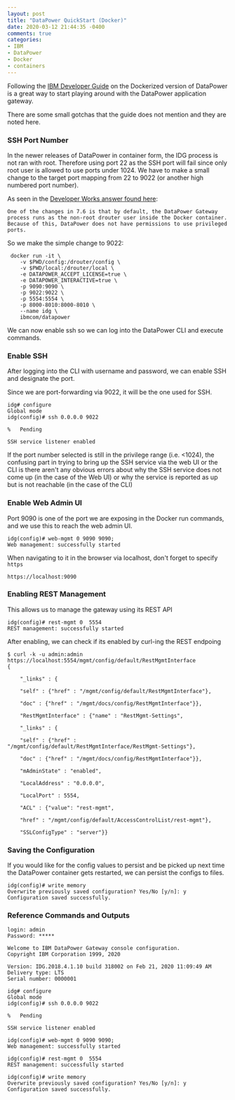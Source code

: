 ```yaml
---
layout: post
title: "DataPower QuickStart (Docker)"
date: 2020-03-12 21:44:35 -0400
comments: true
categories:
- IBM
- DataPower
- Docker
- containers
---
```


Following the [IBM Developer Guide](https://developer.ibm.com/datapower/docker) on the Dockerized version of DataPower is a great way to start playing around with the DataPower application gateway.


There are some small gotchas that the guide does not mention and they are noted here.

### SSH Port Number

In the newer releases of DataPower in container form, the IDG process is not ran with root. Therefore using port 22 as the SSH port will fail since only root user is allowed to use ports under 1024. We have to make a small change to the target port mapping from 22 to 9022 (or another high numbered port number).

As seen in the [Developer Works answer found here](https://developer.ibm.com/answers/questions/394482/ssh-service-on-new-datapower-docker-container-will/):

    One of the changes in 7.6 is that by default, the DataPower Gateway process runs as the non-root drouter user inside the Docker container. Because of this, DataPower does not have permissions to use privileged ports.

So we make the simple change to 9022:

     docker run -it \
        -v $PWD/config:/drouter/config \
        -v $PWD/local:/drouter/local \
        -e DATAPOWER_ACCEPT_LICENSE=true \
        -e DATAPOWER_INTERACTIVE=true \
        -p 9090:9090 \
        -p 9022:9022 \
        -p 5554:5554 \
        -p 8000-8010:8000-8010 \
        --name idg \
        ibmcom/datapower

We can now enable ssh so we can log into the DataPower CLI and execute commands.


### Enable SSH
After logging into the CLI with username and password, we can enable SSH and designate the port.

Since we are port-forwarding via 9022, it will be the one used for SSH.

    idg# configure
    Global mode
    idg(config)# ssh 0.0.0.0 9022

    %	Pending

    SSH service listener enabled

If the port number selected is still in the privilege range (i.e. <1024), the confusing part in trying to bring up the SSH service via the web UI or the CLI is there aren't any obvious errors about why the SSH service does not come up (in the case of the Web UI) or why the service is reported as up but is not reachable (in the case of the CLI)

### Enable Web Admin UI

Port 9090 is one of the port we are exposing in the Docker run commands, and we use this to reach the web admin UI.

    idg(config)# web-mgmt 0 9090 9090;
    Web management: successfully started

When navigating to it in the browser via localhost, don't forget to specify `https`

    https://localhost:9090


### Enabling REST Management

This allows us to manage the gateway using its REST API

    idg(config)# rest-mgmt 0  5554
    REST management: successfully started

After enabling, we can check if its enabled by curl-ing the REST endpoing

    $ curl -k -u admin:admin https://localhost:5554/mgmt/config/default/RestMgmtInterface
    {

        "_links" : {

        "self" : {"href" : "/mgmt/config/default/RestMgmtInterface"}, 

        "doc" : {"href" : "/mgmt/docs/config/RestMgmtInterface"}}, 

        "RestMgmtInterface" : {"name" : "RestMgmt-Settings", 

        "_links" : {

        "self" : {"href" : "/mgmt/config/default/RestMgmtInterface/RestMgmt-Settings"}, 

        "doc" : {"href" : "/mgmt/docs/config/RestMgmtInterface"}}, 

        "mAdminState" : "enabled", 

        "LocalAddress" : "0.0.0.0", 

        "LocalPort" : 5554, 

        "ACL" : {"value": "rest-mgmt", 

        "href" : "/mgmt/config/default/AccessControlList/rest-mgmt"}, 

        "SSLConfigType" : "server"}}


### Saving the Configuration

If you would like for the config values to persist and be picked up next time the DataPower container gets restarted, we can persist the configs to files.

    idg(config)# write memory
    Overwrite previously saved configuration? Yes/No [y/n]: y
    Configuration saved successfully.

### Reference Commands and Outputs

    login: admin
    Password: *****

    Welcome to IBM DataPower Gateway console configuration. 
    Copyright IBM Corporation 1999, 2020 

    Version: IDG.2018.4.1.10 build 318002 on Feb 21, 2020 11:09:49 AM
    Delivery type: LTS
    Serial number: 0000001

    idg# configure
    Global mode
    idg(config)# ssh 0.0.0.0 9022

    %	Pending

    SSH service listener enabled

    idg(config)# web-mgmt 0 9090 9090;
    Web management: successfully started

    idg(config)# rest-mgmt 0  5554
    REST management: successfully started

    idg(config)# write memory
    Overwrite previously saved configuration? Yes/No [y/n]: y
    Configuration saved successfully.